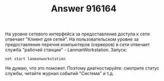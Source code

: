 ﻿---
title: "Answer 916164"
se.owner.user_id: 265408
se.owner.display_name: "Daemon-5"
se.owner.link: "https://ru.stackoverflow.com/users/265408/daemon-5"
se.answer_id: 916164
se.question_id: 914372
se.post_type: answer
se.score: 0
se.is_accepted: False
---
<p>На уровне сетевого интерфейса за предоставление доступа к сети отвечает "Клиент для сетей".
На пользовательском уровне за предоставление перечня компьютеров (серверов) в сети отвечает служба "рабочей станции" - LanmanWorkstation.
Запуск:</p>

<pre><code>net start lanmanworkstation
</code></pre>

<p>Не думаю, что это поможет.
Поэтому диагностируйте: смотрите статус службы, читайте журнал событий "Система" и т.д.</p>
